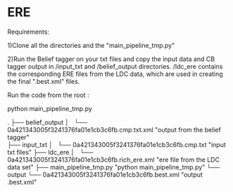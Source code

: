 # ERE


Requirements:

1)Clone all the directories and the "main_pipeline_tmp.py"

2)Run the Belief tagger on your txt files and copy the input data and CB tagger output in /input_txt and /belief_output directories. 
/ldc_ere contains the corresponding ERE files from the LDC data, which are used in creating the final ".best.xml" files.

Run the code from the root :

python main_pipeline_tmp.py

.
├── belief_output
│   └── 0a421343005f3241376fa01e1cb3c6fb.cmp.txt.xml "output from the belief tagger"  
├── input_txt
│   └── 0a421343005f3241376fa01e1cb3c6fb.cmp.txt "input txt files"
├── ldc_ere
│   └── 0a421343005f3241376fa01e1cb3c6fb.rich_ere.xml "ere file from the LDC data set"
├── main_pipeline_tmp.py	"python main_pipeline_tmp.py"
└── output
    └── 0a421343005f3241376fa01e1cb3c6fb.best.xml	"output .best.xml"
	